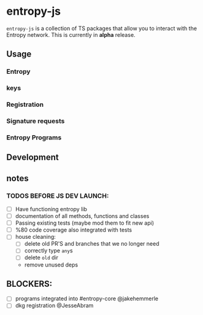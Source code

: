 # entropy-js

`entropy-js` is a collection of TS packages that allow you to interact with the Entropy network. This is currently in **alpha** release.

## Usage

### Entropy

### keys

### Registration

### Signature requests

### Entropy Programs

## Development

## notes

### TODOS BEFORE JS DEV LAUNCH:

- [ ] Have functioning entropy lib
- [ ] documentation of all methods, functions and classes
- [ ] Passing existing tests (maybe mod them to fit new api)
- [ ] %80 code coverage also integrated with tests
- [ ] house cleaning:
  - [ ] delete old PR'S and branches that we no longer need
  - [ ] correctly type `any`s
  - [ ] delete `old` dir
  - remove unused deps

## BLOCKERS:

- [ ] programs integrated into #entropy-core @jakehemmerle
- [ ] dkg registration @JesseAbram
